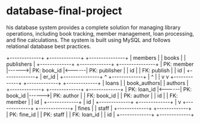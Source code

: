 # database-final-project


his database system provides a complete solution for managing library operations, including book tracking, member management, loan processing, and fine calculations. The system is built using MySQL and follows relational database best practices.



+-------------+       +-------------+       +---------------+
|   members   |       |    books    |       |   publishers  |
+-------------+       +-------------+       +---------------+
| PK: member  |------>| PK: book_id |<------| PK: publisher |
|    id       |       | FK: publish |       |      id       |
+-------------+       |    er_id    |       +---------------+
       ^              +-------------+
       |                    ^
       |                    |
       v                    v
+-------------+       +-------------+       +-------------+
|    loans    |       | book_authors|       |   authors   |
+-------------+       +-------------+       +-------------+
| PK: loan_id |<------| PK: book_id |------>| PK: author  |
| FK: book_id |       | PK: author  |       |     id      |
| FK: member  |       |     id      |       +-------------+
|    id       |       +-------------+
+-------------+
       |
       v
+-------------+       +-------------+
|    fines    |       |    staff    |
+-------------+       +-------------+
| PK: fine_id |       | PK: staff   |
| FK: loan_id |       |     id      |
+-------------+       +-------------+